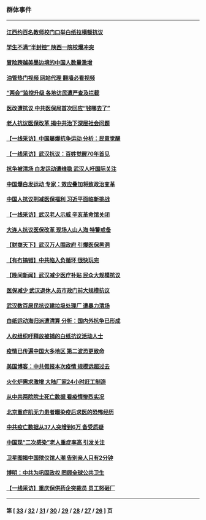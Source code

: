 ### 群体事件
---
#### [江西约百名教师校门口举白纸拉横额抗议](../../pages/ncid279/n13958579.md?04022045) 
#### [学生不满“半封控” 陕西一院校爆冲突](../../pages/ncid279/n13946647.md?04022045) 
#### [冒险跨越美墨边境的中国人数量激增](../../pages/ncid279/n13946742.md?04022045) 
#### [油管热门视频 网站代理 翻墙必看视频](http://138.2.39.72:81/youtube.html?epic-marker?04022045)
#### [“两会”监控升级 各地访民遭严查及拦截](../../pages/ncid279/n13942702.md?04022045) 
#### [医改遭抗议 中共医保局首次回应“钱哪去了”](../../pages/ncid279/n13938290.md?04022045) 
#### [老人抗议医保改革 揭中共治下深层社会问题](../../pages/ncid279/n13934963.md?04022045) 
#### [【一线采访】中国屡爆抗争运动 分析：民意觉醒](../../pages/ncid279/n13934024.md?04022045) 
#### [【一线采访】武汉抗议：百姓觉醒70年首见](../../pages/ncid279/n13931265.md?04022045) 
#### [抗争被清场 白发运动遭维稳 武汉人吁国际关注](../../pages/ncid279/n13931147.md?04022045) 
#### [中国爆白发运动 专家：效应叠加将致政治变革](../../pages/ncid279/n13931004.md?04022045) 
#### [中国人抗议削减医保福利 习近平面临新挑战](../../pages/ncid279/n13930530.md?04022045) 
#### [【一线采访】武汉老人示威 辛亥革命馆关闭](../../pages/ncid279/n13930368.md?04022045) 
#### [大连人抗议医保改革 现场人山人海 特警戒备](../../pages/ncid279/n13930248.md?04022045) 
#### [【财商天下】武汉万人围政府 引爆医保黑洞](../../pages/ncid279/n13927281.md?04022045) 
#### [【有冇搞错】中共陷入负循环 很快玩完](../../pages/ncid279/n13926140.md?04022045) 
#### [【晚间新闻】武汉减少医疗补贴 民众大规模抗议](../../pages/ncid279/n13925524.md?04022045) 
#### [医保减少 武汉退休人员市政门前大规模抗议](../../pages/ncid279/n13925389.md?04022045) 
#### [武汉数百居民抗议建垃圾处理厂 遭暴力清场](../../pages/ncid279/n13922269.md?04022045) 
#### [白纸运动海归派遭清算 分析：国内外抗争已形成](../../pages/ncid279/n13919416.md?04022045) 
#### [人权组织吁释放被捕的白纸抗议活动人士](../../pages/ncid279/n13917517.md?04022045) 
#### [疫情已传遍中国大多地区 第二波恐更致命](../../pages/ncid279/n13914332.md?04022045) 
#### [美国博客：中共假报本次疫情 规模远超过去](../../pages/ncid279/n13912604.md?04022045) 
#### [火化炉需求激增 大陆厂家24小时赶工制造](../../pages/ncid279/n13912205.md?04022045) 
#### [从中共两院院士死亡数据 看疫情惨烈实况](../../pages/ncid279/n13910619.md?04022045) 
#### [北京重症肌无力患者曝染疫后求医的恐怖经历](../../pages/ncid279/n13909480.md?04022045) 
#### [中共疫亡数据从37人突增到6万 备受质疑](../../pages/ncid279/n13907051.md?04022045) 
#### [中国现“二次感染”老人重症率高 引发关注](../../pages/ncid279/n13906493.md?04022045) 
#### [卫星图揭中国殡仪馆人潮 告别亲人只有2分钟](../../pages/ncid279/n13904053.md?04022045) 
#### [博明：中共为巩固政权 罔顾全球公共卫生](../../pages/ncid279/n13901752.md?04022045) 
#### [【一线采访】重庆保供药企突裁员 员工怒砸厂](../../pages/ncid279/n13901673.md?04022045) 

---
#### 第 [ [33](./33.md?04022045) / [32](./32.md?04022045) / [31](./31.md?04022045) / [30](./30.md?04022045) / [29](./29.md?04022045) / [28](./28.md?04022045) / [27](./27.md?04022045) / [26](./26.md?04022045) ] 页
